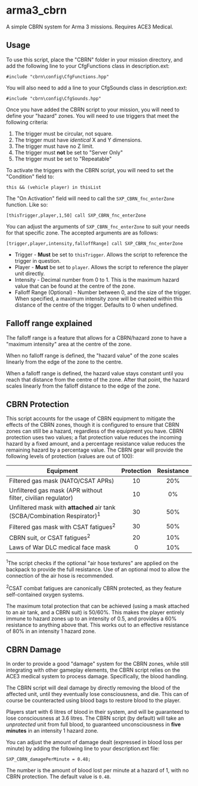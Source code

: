 # arma3_cbrn
A simple CBRN system for Arma 3 missions. Requires ACE3 Medical.

## Usage
To use this script, place the "CBRN" folder in your mission directory, and add the following line to your CfgFunctions class in description.ext:
```sqf
#include "cbrn\config\CfgFunctions.hpp"
```
You will also need to add a line to your CfgSounds class in description.ext:
```sqf
#include "cbrn\config\CfgSounds.hpp"
```

Once you have added the CBRN script to your mission, you will need to define your "hazard" zones. You will need to use triggers that meet the following criteria:
1. The trigger must be circular, not square.
1. The trigger must have *identical* X and Y dimensions.
1. The trigger must have no Z limit.
1. The trigger must **not** be set to "Server Only"
1. The trigger must be set to "Repeatable"

To activate the triggers with the CBRN script, you will need to set the "Condition" field to:
```sqf
this && (vehicle player) in thisList
```
The "On Activation" field will need to call the `SXP_CBRN_fnc_enterZone` function. Like so:
```sqf
[thisTrigger,player,1,50] call SXP_CBRN_fnc_enterZone
```
You can adjust the arguments of `SXP_CBRN_fnc_enterZone` to suit your needs for that specific zone. The accepted arguments are as follows:
```sqf
[trigger,player,intensity,falloffRange] call SXP_CBRN_fnc_enterZone
```
* Trigger - **Must** be set to `thisTrigger`. Allows the script to reference the trigger in question.
* Player - **Must** be set to `player`. Allows the script to reference the player unit directly.
* Intensity - Decimal number from 0 to 1. This is the maximum hazard value that can be found at the centre of the zone.
* Falloff Range (Optional) - Number between 0, and the size of the trigger. When specified, a maximum intensity zone will be created within this distance of the centre of the trigger. Defaults to 0 when undefined.

## Falloff range explained
The falloff range is a feature that allows for a CBRN/hazard zone to have a "maximum intensity" area at the centre of the zone. 

When no falloff range is defined, the "hazard value" of the zone scales linearly from the edge of the zone to the centre.

When a falloff range is defined, the hazard value stays constant until you reach that distance from the centre of the zone. After that point, the hazard scales linearly from the falloff distance to the edge of the zone.

## CBRN Protection
This script accounts for the usage of CBRN equipment to mitigate the effects of the CBRN zones, though it is configured to ensure that CBRN zones can still be a hazard, regardless of the equipment you have. CBRN protection uses two values; a flat protection value reduces the incoming hazard by a fixed amount, and a percentage resistance value reduces the remaining hazard by a percentage value. The CBRN gear will provide the following levels of protection (values are out of 100):

| Equipment | Protection | Resistance |
|---|:---:|:---:|
| Filtered gas mask (NATO/CSAT APRs) | 10 | 20% |
| Unfiltered gas mask (APR without filter, civilian regulator) | 10 | 0% |
| Unfiltered mask with **attached** air tank (SCBA/Combination Respirator)<sup>1</sup> | 30 | 50% |
| Filtered gas mask with CSAT fatigues<sup>2</sup> | 30 | 50% |
| CBRN suit, or CSAT fatigues<sup>2</sup> | 20 | 10% |
| Laws of War DLC medical face mask | 0 | 10% |

<sup>1</sup>The script checks if the optional "air hose textures" are applied on the backpack to provide the full resistance. Use of an optional mod to allow the connection of the air hose is recommended.

<sup>2</sup>CSAT combat fatigues are canonically CBRN protected, as they feature self-contained oxygen systems.

The maximum total protection that can be achieved (using a mask attached to an air tank, and a CBRN suit) is 50/60%. This makes the player entirely immune to hazard zones up to an intensity of 0.5, and provides a 60% resistance to anything above that. This works out to an effective resistance of 80% in an intensity 1 hazard zone.

## CBRN Damage
In order to provide a good "damage" system for the CBRN zones, while still integrating with other gameplay elements, the CBRN script relies on the ACE3 medical system to process damage. Specifically, the blood handling.

The CBRN script will deal damage by directly removing the blood of the affected unit, until they eventually lose consciousness, and die. This can of course be counteracted using blood bags to restore blood to the player.

Players start with 6 litres of blood in their system, and will be guaranteed to lose consciousness at 3.6 litres. The CBRN script (by default) will take an *unprotected* unit from full blood, to guaranteed unconsciousness in **five minutes** in an intensity 1 hazard zone.

You can adjust the amount of damage dealt (expressed in blood loss per minute) by adding the following line to your description.ext file:
```sqf
SXP_CBRN_damagePerMinute = 0.48;
```
The number is the amount of blood lost per minute at a hazard of 1, with no CBRN protection. The default value is `0.48`.

